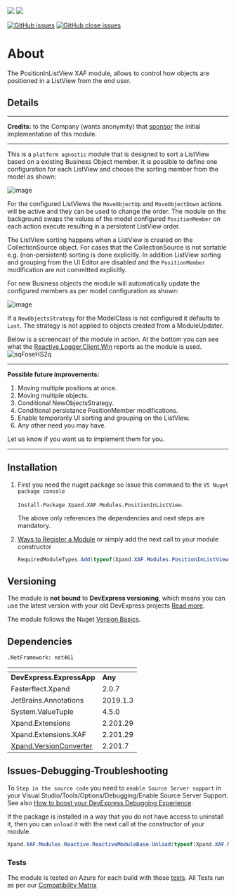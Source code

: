 ![](https://xpandshields.azurewebsites.net/nuget/v/Xpand.XAF.Modules.PositionInListView.svg?&style=flat) ![](https://xpandshields.azurewebsites.net/nuget/dt/Xpand.XAF.Modules.PositionInListView.svg?&style=flat)

[![GitHub issues](https://xpandshields.azurewebsites.net/github/issues/eXpandFramework/expand/PositionInListView.svg)](https://github.com/eXpandFramework/eXpand/issues?utf8=%E2%9C%93&q=is%3Aissue+is%3Aopen+sort%3Aupdated-desc+label%3AStandalone_xaf_modules+PositionInListView) [![GitHub close issues](https://xpandshields.azurewebsites.net/github/issues-closed/eXpandFramework/eXpand/PositionInListView.svg)](https://github.com/eXpandFramework/eXpand/issues?utf8=%E2%9C%93&q=is%3Aissue+is%3Aclosed+sort%3Aupdated-desc+label%3AStandalone_XAF_Modules+PositionInListView)
# About 

The PositionInListView XAF module, allows to control how objects are positioned in a ListView from the end user.    

## Details
---

**Credits:** to the Company (wants anonymity) that [sponsor](https://github.com/sponsors/apobekiaris) the initial implementation of this module. 

---
This is a `platform agnostic` module that is designed to sort a ListView based on a existing Business Object member. It is possible to define one configuration for each ListView and choose the sorting member from the model as shown:

![image](https://user-images.githubusercontent.com/159464/82748810-7ec58b80-9dad-11ea-8e00-6f98cc426f19.png)

For the configured ListViews the `MoveObjectUp` and `MoveObjectDown` actions will be active and they can be used to change the order. The module on the background swaps the values of the model configured `PositionMember` on each action execute resulting in a persistent ListView order.

The ListView sorting happens when a ListView is created on the CollectionSource object. For cases that the CollectionSource is not sortable e.g. (non-persistent) sorting is done explicitly. In addition ListView sorting and grouping from the UI Editor are disabled and the `PositionMember` modification are not committed explicitly.

For new Business objects the module will automatically update the configured members as per model configuration as shown:

![image](https://user-images.githubusercontent.com/159464/82749132-cbaa6180-9daf-11ea-87bd-0a2a91753636.png)

If a `NewObjectsStrategy` for the ModelClass is not configured it defaults to `Last`. The strategy is not applied to objects created from a ModuleUpdater.

Below is a screencast of the module in action. At the bottom you can see what the [Reactive.Logger.Client.Win](https://github.com/eXpandFramework/DevExpress.XAF/wiki/Reactive.Logger.Client.Win) reports as the module is used.
<twitter>
![sqFoseHS2q](https://user-images.githubusercontent.com/159464/82759129-e4d50180-9df3-11ea-8bb9-eb6b36452c51.gif)
</twitter>

---

**Possible future improvements:**

1. Moving multiple positions at once.
2. Moving multiple objects.
4. Conditional NewObjectsStrategy.
5. Conditional persistance PositionMember modifications.
6. Enable temporarily UI sorting and grouping on the ListView.
3. Any other need you may have.

Let us know if you want us to implement them for you.

---

## Installation 
1. First you need the nuget package so issue this command to the `VS Nuget package console` 

   `Install-Package Xpand.XAF.Modules.PositionInListView`.

    The above only references the dependencies and next steps are mandatory.

2. [Ways to Register a Module](https://documentation.devexpress.com/eXpressAppFramework/118047/Concepts/Application-Solution-Components/Ways-to-Register-a-Module)
or simply add the next call to your module constructor
    ```cs
    RequiredModuleTypes.Add(typeof(Xpand.XAF.Modules.PositionInListViewModule));
    ```
## Versioning
The module is **not bound** to **DevExpress versioning**, which means you can use the latest version with your old DevExpress projects [Read more](https://github.com/eXpandFramework/XAF/tree/master/tools/Xpand.VersionConverter).

The module follows the Nuget [Version Basics](https://docs.microsoft.com/en-us/nuget/reference/package-versioning#version-basics).
## Dependencies
`.NetFramework: net461`

|<!-- -->|<!-- -->
|----|----
|**DevExpress.ExpressApp**|**Any**
|Fasterflect.Xpand|2.0.7
 |JetBrains.Annotations|2019.1.3
 |System.ValueTuple|4.5.0
 |Xpand.Extensions|2.201.29
 |Xpand.Extensions.XAF|2.201.29
 |[Xpand.VersionConverter](https://github.com/eXpandFramework/DevExpress.XAF/tree/master/tools/Xpand.VersionConverter)|2.201.7

## Issues-Debugging-Troubleshooting

To `Step in the source code` you need to `enable Source Server support` in your Visual Studio/Tools/Options/Debugging/Enable Source Server Support. See also [How to boost your DevExpress Debugging Experience](https://github.com/eXpandFramework/DevExpress.XAF/wiki/How-to-boost-your-DevExpress-Debugging-Experience#1-index-the-symbols-to-your-custom-devexpresss-installation-location).

If the package is installed in a way that you do not have access to uninstall it, then you can `unload` it with the next call at the constructor of your module.
```cs
Xpand.XAF.Modules.Reactive.ReactiveModuleBase.Unload(typeof(Xpand.XAF.Modules.PositionInListView.PositionInListViewModule))
```

### Tests
The module is tested on Azure for each build with these [tests](https://github.com/eXpandFramework/Packages/tree/master/src/Tests/Xpand.XAF.s.PositionInListView.PositionInListView). 
All Tests run as per our [Compatibility Matrix](https://github.com/eXpandFramework/DevExpress.XAF#compatibility-matrix)

